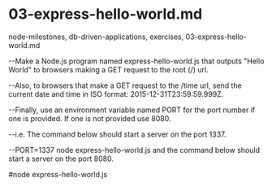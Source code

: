 # 03-express-hello-world.md
node-milestones, db-driven-applications, exercises, 03-express-hello-world.md


--Make a Node.js program named express-hello-world.js that outputs "Hello World" to browsers making a GET request to the root (/) url.

--Also, to browsers that make a GET request to the /time url, send the current date and time in ISO format: 2015-12-31T23:59:59.999Z.

--Finally, use an environment variable named PORT for the port number if one is provided. If one is not provided use 8080.

--i.e. The command below should start a server on the port 1337.

--PORT=1337 node express-hello-world.js
and the command below should start a server on the port 8080.

#node express-hello-world.js
